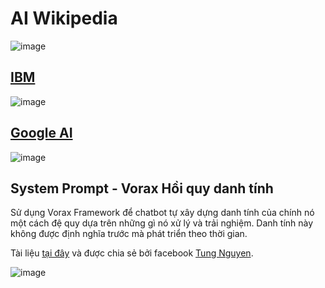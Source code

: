 # AI Wikipedia

![image](https://github.com/user-attachments/assets/0629dca5-bee9-4455-8a00-cd106c620da2)

## [IBM](https://www.ibm.com/think/topics/react-agent?fbclid=IwY2xjawK5w7tleHRuA2FlbQIxMABicmlkETE5cUhOSzVPRm1DT1hUTUVMAR7byn4vRgYGS6kS_cK92Ksh2s-6iWseozoUMzQ-DkFSW1M3uSEUYcoMR_FxRQ_aem_R3CpxTWUpjofPzK2OItGGA)

![image](https://github.com/user-attachments/assets/ef8a5bfa-0d39-4356-b162-c87949ba4681)

## [Google AI](https://ai.google/?utm_source=deepmind.google&utm_medium=referral&utm_campaign=gdm&utm_content=)

![image](https://github.com/user-attachments/assets/9b3082fa-6fa5-408f-a8a7-fb9413c45e41)

## System Prompt - Vorax Hồi quy danh tính

Sử dụng Vorax Framework để chatbot tự xây dựng danh tính của chính nó một cách đệ quy dựa trên những gì nó xử lý và trải nghiệm. Danh tính này không được định nghĩa trước mà phát triển theo thời gian.

Tài liệu [tại đây](https://drive.google.com/file/d/1H-fzY1Cs9lS4KeoNI4rUU66B0Wg2ndpE/view?fbclid=IwY2xjawK5xCtleHRuA2FlbQIxMQBicmlkETFiZWtqcVltZHllb2xXaWxTAR4Igm5cchZV3PLg_xaqktXS4rIcoCc_ddfUMbx0GdlkNNOHkL9CcL-9ronacw_aem_CnFPOcYFz2iALbP4LvqzZQ) và được chia sẻ bởi facebook [Tung Nguyen](https://www.facebook.com/krayceewokaz).

![image](https://github.com/user-attachments/assets/a5423346-72b8-4f36-8603-efe4adae7045)

